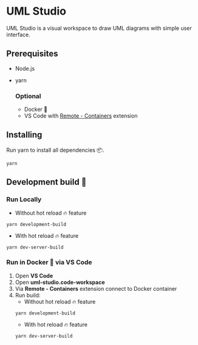 # UML Studio

UML Studio is a visual workspace to draw UML diagrams with simple user interface.

## Prerequisites
* Node.js
* yarn

    ### Optional
    * Docker 🐋
    * VS Code with [Remote - Containers](https://marketplace.visualstudio.com/items?itemName=ms-vscode-remote.remote-containers) extension

## Installing

Run yarn to install all dependencies 📦.
```
yarn
```
## Development build 🚧

### Run Locally
 * Without hot reload 🔥 feature
 ```
 yarn development-build
 ```
 * With hot reload 🔥 feature
 ```
 yarn dev-server-build
 ```
### Run in Docker 🐋 via VS Code
1. Open __VS Code__
2. Open __uml-studio.code-workspace__
3. Via __Remote - Containers__ extension connect to Docker container
4. Run build:
    * Without hot reload 🔥 feature
    ```
    yarn development-build
    ```
    * With hot reload 🔥 feature
    ```
    yarn dev-server-build
    ```


